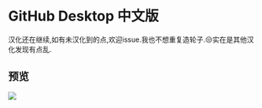 # GitHub Desktop 中文版
汉化还在继续,如有未汉化到的点,欢迎issue.我也不想重复造轮子.😒实在是其他汉化发现有点乱.

## 预览
![](https://github.com/wroldLove/GitHubDesktop-zh/blob/main/Preview.png)
